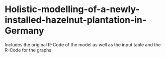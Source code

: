 # Holistic-modelling-of-a-newly-installed-hazelnut-plantation-in-Germany
Includes the original R-Code of the model as well as the input table and the R-Code for the graphs
